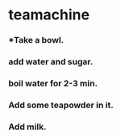 # teamachine
### *Take a bowl.   
### add water and sugar.   
### boil water for 2-3 min.   
### Add some teapowder in it.   
### Add milk.   


